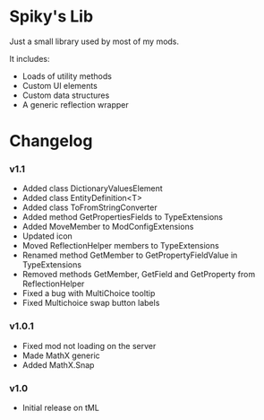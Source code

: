 # Spiky's Lib
Just a small library used by most of my mods.

It includes:
- Loads of utility methods
- Custom UI elements
- Custom data structures
- A generic reflection wrapper

# Changelog

### v1.1
- Added class DictionaryValuesElement
- Added class EntityDefinition\<T>
- Added class ToFromStringConverter
- Added method GetPropertiesFields to TypeExtensions
- Added MoveMember to ModConfigExtensions
- Updated icon
- Moved ReflectionHelper members to TypeExtensions
- Renamed method GetMember to GetPropertyFieldValue in TypeExtensions
- Removed methods GetMember, GetField and GetProperty from ReflectionHelper
- Fixed a bug with MultiChoice tooltip
- Fixed Multichoice swap button labels

### v1.0.1
- Fixed mod not loading on the server
- Made MathX generic
- Added MathX.Snap

### v1.0
- Initial release on tML